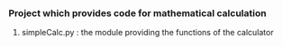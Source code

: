 ### Project which provides code for mathematical calculation
1. simpleCalc.py : the module providing the functions of the calculator
